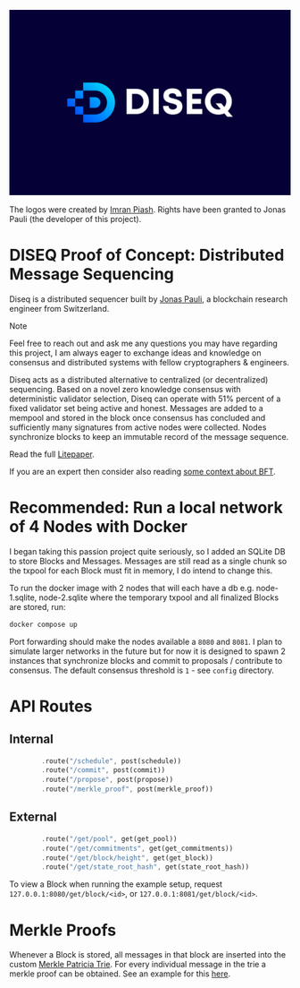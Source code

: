![Diseq](https://github.com/jonas089/DISEQ/blob/master/resources/DISEQ/DISEQ1.jpg)

The logos were created by [Imran Piash](https://www.fiverr.com/imranpiash?source=inbox). Rights have been granted to Jonas Pauli (the developer of this project).

# DISEQ Proof of Concept: Distributed Message Sequencing
Diseq is a distributed sequencer built by [Jonas Pauli](https://www.linkedin.com/in/jonas-pauli/), a blockchain research engineer from Switzerland.

> [!NOTE]
> Feel free to reach out and ask me any questions you may have regarding this project,
> I am always eager to exchange ideas and knowledge on consensus and distributed systems with fellow
> cryptographers & engineers.

Diseq acts as a distributed alternative to centralized (or decentralized) sequencing. Based on a novel zero knowledge consensus with deterministic validator selection, Diseq can operate with 51% percent of a fixed validator set being active and honest. Messages are added to a mempool and stored in the block once consensus has concluded and sufficiently many signatures from active nodes were collected. Nodes synchronize blocks to keep an immutable record of the message sequence.

Read the full [Litepaper](https://github.com/jonas089/zk-vrf-consensus/tree/master/whitepaper).

If you are an expert then consider also reading [some context about BFT](https://github.com/jonas089/zk-vrf-consensus/blob/master/whitepaper/byzantine-fault.md).

# Recommended: Run a local network of 4 Nodes with Docker
I began taking this passion project quite seriously, so I added an SQLite DB to store Blocks and Messages.
Messages are still read as a single chunk so the txpool for each Block must fit in memory, I do intend to change this.

To run the docker image with 2 nodes that will each have a db e.g. node-1.sqlite, node-2.sqlite where the temporary txpool and all
finalized Blocks are stored, run:

```bash
docker compose up
```

Port forwarding should make the nodes available a `8080` and `8081`. I plan to simulate larger networks in the future but for now it is designed
to spawn 2 instances that synchronize blocks and commit to proposals / contribute to consensus. The default consensus threshold is `1` - see `config` directory.

# API Routes

## Internal
```rust
        .route("/schedule", post(schedule))
        .route("/commit", post(commit))
        .route("/propose", post(propose))
        .route("/merkle_proof", post(merkle_proof))
```
## External
```rust
        .route("/get/pool", get(get_pool))
        .route("/get/commitments", get(get_commitments))
        .route("/get/block/height", get(get_block))
        .route("/get/state_root_hash", get(state_root_hash))
```

To view a Block when running the example setup, request `127.0.0.1:8080/get/block/<id>`, or `127.0.0.1:8081/get/block/<id>`.

# Merkle Proofs
Whenever a Block is stored, all messages in that block are inserted into the custom [Merkle Patricia Trie](https://github.com/jonas089/jonas089-trie).
For every individual message in the trie a merkle proof can be obtained. See an example for this [here](https://github.com/jonas089/distributed-sequencer/blob/master/tests/api.rs).
